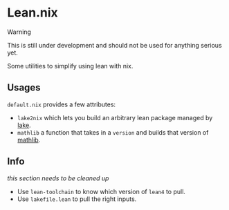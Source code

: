 # Lean.nix

> [!WARNING]
> This is still under development and should not be used for anything serious yet.

Some utilities to simplify using lean with nix.

## Usages
`default.nix` provides a few attributes:
- `lake2nix` which lets you build an arbitrary lean package managed by [lake][1].
- `mathlib` a function that takes in a `version` and builds that version of [mathlib][2].

## Info
*this section needs to be cleaned up*
- Use `lean-toolchain` to know which version of `lean4` to pull.
- Use `lakefile.lean` to pull the right inputs.

[1]: https://github.com/leanprover/lean4/tree/master/src/lake
[2]: https://github.com/leanprover-community/mathlib4
